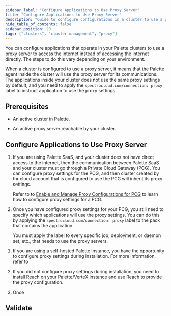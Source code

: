 ```yaml
---
sidebar_label: "Configure Applications to Use Proxy Server"
title: "Configure Applications to Use Proxy Server"
description: "Guide to configure configurations in a cluster to use a proxy server."
hide_table_of_contents: false
sidebar_position: 20
tags: ["clusters", "cluster management", "proxy"]
---
```


You can configure applications that operate in your Palette clusters to use a proxy server to access the internet
instead of accessing the internet directly. The steps to do this vary depending on your environment.

When a cluster is configured to use a proxy server, it means that the Palette agent inside the cluster will use the
proxy server for its communications. The applications inside your cluster does not use the same proxy settings by
default, and you need to apply the `spectrocloud.com/connection: proxy` label to instruct application to use the proxy
settings.

## Prerequisites

- An active cluster in Palette.

- An active proxy server reachable by your cluster.

## Configure Applications to Use Proxy Server

<Tabs>

<TabItem value="Palette SaaS Non-Edge">

1.  If you are using Palette SaaS, and your cluster does not have direct access to the internet, then the communication
    between Palette SaaS and your cluster must go through a Private Cloud Gateway (PCG). You can configure proxy
    settings for the PCG, and then cluster created by thr cloud account that is configured to use the PCG will inherit
    its proxy settings.

    Refer to to [Enable and Manage Proxy Configurations for PCG](../pcg/manage-pcg/) to learn how to configure proxy
    settings for a PCG.

2.  Once you have configured proxy settings for your PCG, you still need to specify which applications will use the
    proxy settings. You can do this by applying the `spectrocloud.com/connection: proxy` label to the pack that contains
    the application.

    You must apply the label to every specific job, deployment, or daemon set, etc., that needs to use the proxy
    servers.

</TabItem>

<TabItem value="Self-Hosted Palette Non-Edge">

1. If you are using a self-hosted Palette instance, you have the opportunity to configure proxy settings during
   installation. For more information, refer to

2. If you did not configure proxy settings during installation, you need to install Reach on your Palette/VerteX
   instance and use Reach to provide the proxy configuration.

3. Once

</TabItem>

<TabItem value="Edge">

</TabItem>

<Tabs>

## Validate
